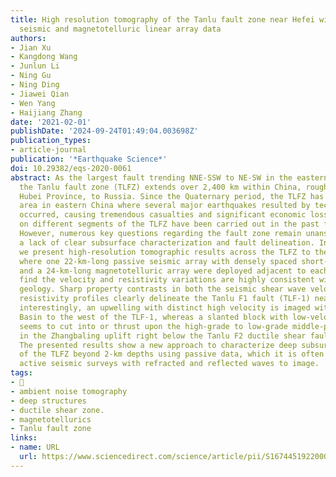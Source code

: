 ```yaml
---
title: High resolution tomography of the Tanlu fault zone near Hefei with passive
  seismic and magnetotelluric linear array data
authors:
- Jian Xu
- Kangdong Wang
- Junlun Li
- Ning Gu
- Ning Ding
- Jiawei Qian
- Wen Yang
- Haijiang Zhang
date: '2021-02-01'
publishDate: '2024-09-24T01:49:04.003698Z'
publication_types:
- article-journal
publication: '*Earthquake Science*'
doi: 10.29382/eqs-2020-0061
abstract: As the largest fault trending NNE-SSW to NE-SW in the eastern Eurasia Continent,
  the Tanlu fault zone (TLFZ) extends over 2,400 km within China, roughly from Wuxue,
  Hubei Province, to Russia. Since the Quaternary period, the TLFZ has been an earthquake-prone
  area in eastern China where several major earthquakes resulted by tectonic compression
  occurred, causing tremendous casualties and significant economic losses. Many studies
  on different segments of the TLFZ have been carried out in the past few decades.
  However, numerous key questions regarding the fault zone remain unanswered due to
  a lack of clear subsurface characterization and fault delineation. In this study,
  we present high-resolution tomographic results across the TLFZ to the east of Hefei,
  where one 22-km-long passive seismic array with densely spaced short-period nodes,
  and a 24-km-long magnetotelluric array were deployed adjacent to each other. We
  find the velocity and resistivity variations are highly consistent with known surface
  geology. Sharp property contrasts in both the seismic shear wave velocity and electrical
  resistivity profiles clearly delineate the Tanlu F1 fault (TLF-1) near Hefei. More
  interestingly, an upwelling with distinct high velocity is imaged within the Hefei
  Basin to the west of the TLF-1, whereas a slanted block with low-velocity and low-resistivity
  seems to cut into or thrust upon the high-grade to low-grade middle-pressure rocks
  in the Zhangbaling uplift right below the Tanlu F2 ductile shear fault (TLF-2).
  The presented results show a new approach to characterize deep subsurface structure
  of the TLFZ beyond 2-km depths using passive data, which it is often difficult for
  active seismic surveys with refracted and reflected waves to image.
tags:
- 🍎
- ambient noise tomography
- deep structures
- ductile shear zone.
- magnetotellurics
- Tanlu fault zone
links:
- name: URL
  url: https://www.sciencedirect.com/science/article/pii/S1674451922000957
---
```

